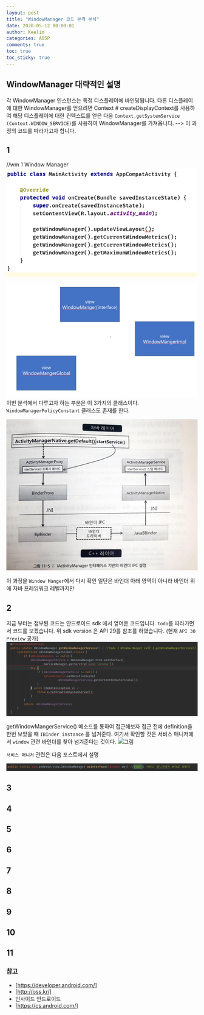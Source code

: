 ```yaml
---
layout: post
title: "WindowManager 코드 본격 분석"
date: 2020-05-12 00:00:01
author: Keelim
categories: AOSP
comments: true
toc: true
toc_sticky: true
---
```


## WindowManager 대략적인 설명

각 WindowManager 인스턴스는 특정 디스플레이에 바인딩됩니다.
다른 디스플레이에 대한 WindowManager를 얻으려면 Context # createDisplayContext를 사용하여
해당 디스플레이에 대한 컨텍스트를 얻은 다음 
`Context.getSystemService (Context.WINDOW_SERVICE)`를 사용하여 WindowManager를 가져옵니다.
--> 이 과정의 코드를 따라가고자 합니다.

## 1

//wm 1
Window Manager
![Activity에서 실행](https://github.com/keelim/AOSP/blob/master/docs/assets/wm1.png?raw=true)

![구성](https://github.com/keelim/AOSP/blob/master/docs/assets/wm2.png?raw=true)
이번 분석에서 다루고자 하는 부분은 이 3가지의 클래스이다. `WindowManagerPolicyConstant` 클래스도 존재를 한다.

![ActivityManager](https://github.com/keelim/AOSP/blob/master/docs/assets/service4.png?raw=true)

이 과정을  `Window Manger`에서 다시 확인 일단은 바인더 아래 영역이 아니라 바인더 위에 자바 프레임워크 레벨까지만

## 2

지금 부터는 첨부된 코드는 안드로이드 sdk 에서 얻어온 코드입니다. `todo`를 따라가면서 코드를 보겠습니다.
위 sdk version 은 API 29를 참조를 하였습니다. (현재 `API 30 Preview` 공개)
![구성](https://github.com/keelim/AOSP/blob/master/docs/assets/wm3.png?raw=true)

getWindowMangerService() 메소드를 통하여 접근해보자
접근 전에 definition을 한번 보았을 때  `IBInder instance` 를 넘겨준다.
여기서 확인할 것은 서비스 매니저에서 `window` 관련 바인더를 찾아 넘겨준다는 것이다.
![그림](https://t1.daumcdn.net/cfile/tistory/247B334A56A6248B3A)

`서비스 매니저` 관련은 다음 포스트에서 설명

![구성](https://github.com/keelim/AOSP/blob/master/docs/assets/wm4.png?raw=true)

## 3

## 4

## 5

## 6

## 7

## 8

## 9

## 10

## 11

### 참고

- [<https://developer.android.com/>]
- [<http://oss.kr/]>
- 인사이드 안드로이드
- [<https://cs.android.com/>]
